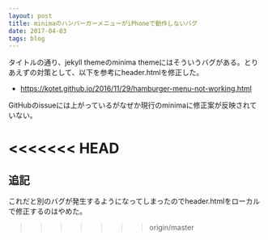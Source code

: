 ```yaml
---
layout: post
title: minimaのハンバーガーメニューがiPhoneで動作しないバグ
date: 2017-04-03
tags: blog
---
```


タイトルの通り、jekyll themeのminima themeにはそういうバグがある。とりあえずの対策として、以下を参考にheader.htmlを修正した。

* <https://kotet.github.io/2016/11/29/hamburger-menu-not-working.html>

GitHubのissueには上がっているがなぜか現行のminimaに修正案が反映されていない。

<<<<<<< HEAD
=======
## 追記
これだと別のバグが発生するようになってしまったのでheader.htmlをローカルで修正するのはやめた。
>>>>>>> origin/master
